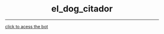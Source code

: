 <h1 align="center"> el_dog_citador </h1>
<hr>
<a href="https://twitter.com/el_dog_citador" target="_blank">click to acess the bot<a>